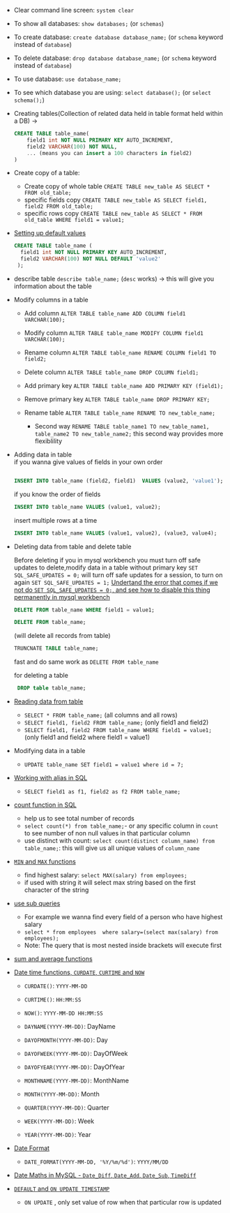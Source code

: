 - Clear command line screen: `system clear`

- To show all databases: `show databases;` (or `schemas`)

- To create database: `create database database_name;` (or `schema` keyword instead of `database`)

- To delete database: `drop database database_name;` (or `schema` keyword instead of `database`)

- To use database: `use database_name;`

- To see which database you are using: `select database();` (or `select schema();`)

- Creating tables(Collection of related data held in table format held within a DB) ->

  ```sql
  CREATE TABLE table_name(
      field1 int NOT NULL PRIMARY KEY AUTO_INCREMENT,
      field2 VARCHAR(100) NOT NULL,
      ... (means you can insert a 100 characters in field2)
  )
  ```

- Create copy of a table:

  - Create copy of whole table `CREATE TABLE new_table AS SELECT * FROM old_table;`
  - specific fields copy `CREATE TABLE new_table AS SELECT field1, field2 FROM old_table;`
  - specific rows copy `CREATE TABLE new_table AS SELECT * FROM old_table WHERE field1 = value1;`

- [Setting up default values](https://youtu.be/Hy3qbMAoEJk?si=ayA62s_zRBya7M2h&t=2857)

  ```sql
  CREATE TABLE table_name (
    field1 int NOT NULL PRIMARY KEY AUTO_INCREMENT,
    field2 VARCHAR(100) NOT NULL DEFAULT 'value2'
   );
  ```

- describe table `describe table_name;` (`desc` works) -> this will give you information about the table

- Modify columns in a table

  - Add column `ALTER TABLE table_name ADD COLUMN field1 VARCHAR(100);`
  - Modify column `ALTER TABLE table_name MODIFY COLUMN field1 VARCHAR(100);`
  - Rename column `ALTER TABLE table_name RENAME COLUMN field1 TO field2;`
  - Delete column `ALTER TABLE table_name DROP COLUMN field1;`

  - Add primary key `ALTER TABLE table_name ADD PRIMARY KEY (field1);`
  - Remove primary key `ALTER TABLE table_name DROP PRIMARY KEY;`

  - Rename table `ALTER TABLE table_name RENAME TO new_table_name;`
    - Second way `RENAME TABLE table_name1 TO new_table_name1, table_name2 TO new_table_name2;` this second way provides more flexiblility

- Adding data in table\
  if you wanna give values of fields in your own order

  ```sql

  INSERT INTO table_name (field2, field1)  VALUES (value2, 'value1'); (assuming field1 takes string type value)
  ```

  if you know the order of fields

  ```sql
  INSERT INTO table_name VALUES (value1, value2);
  ```

  insert multiple rows at a time

  ```sql
  INSERT INTO table_name VALUES (value1, value2), (value3, value4);
  ```

- Deleting data from table and delete table

  Before deleting if you in mysql workbench you must turn off safe updates to delete,modify data in a table without primary key `SET SQL_SAFE_UPDATES = 0;` will turn off safe updates for a session, to turn on again `SET SQL_SAFE_UPDATES = 1;`
  [Undertand the error that comes if we not do `SET SQL_SAFE_UPDATES = 0;`, and see how to disable this thing permanently in mysql workbench](https://youtu.be/Hy3qbMAoEJk?si=BSfvXAbs21GNF2p7&t=2537)

  ```sql
  DELETE FROM table_name WHERE field1 = value1;
  ```

  ```sql
  DELETE FROM table_name;
  ```

  (will delete all records from table)

  ```sql
  TRUNCNATE TABLE table_name;
  ```

  fast and do same work as `DELETE FROM table_name`

  for deleting a table

  ```sql
   DROP table table_name;
  ```

- [Reading data from table](https://youtu.be/Hy3qbMAoEJk?si=9jw-HwplF9r24JVc&t=2157)

  - `SELECT * FROM table_name;` (all columns and all rows)
  - `SELECT field1, field2 FROM table_name;` (only field1 and field2)
  - `SELECT field1, field2 FROM table_name WHERE field1 = value1;` (only field1 and field2 where field1 = value1)

- Modifying data in a table

  - `UPDATE table_name SET field1 = value1 where id = 7;`

- [Working with alias in SQL](https://youtu.be/Hy3qbMAoEJk?si=GTzt0dt_gKAYZxZz&t=4347)

  - `SELECT field1 as f1, field2 as f2 FROM table_name;`

- [count function in SQL](https://youtu.be/Hy3qbMAoEJk?si=YMeGp1L4k3W-cyQG&t=8527)
    - help us to see total number of records
    - `select count(*) from table_name;`- or any specific column in `count` to see number of non null values in that particular column
    - use distinct with count: `select count(distinct column_name) from table_name;`: this will give us all unique values of `column_name`

- [`MIN` and `MAX` functions](https://youtu.be/Hy3qbMAoEJk?si=jPsrIMzC7tBfE_qT&t=9687)
  - find highest salary: `select MAX(salary) from employees;` 
  - if used with string it will select max string based on the first character of the string

- [use sub queries](https://youtu.be/Hy3qbMAoEJk?si=fWJFTToN5iRDEZUm&t=9817)
  - For example we wanna find every field of a person who have highest salary
  - `select * from employees  where salary=(select max(salary) from employees);`
  - Note: The query that is most nested inside brackets will execute first
  

- [sum and average functions](https://youtu.be/Hy3qbMAoEJk?si=2zLnu7U-4jHblc8p&t=9997)

- [Date time functions, `CURDATE`, `CURTIME` and `NOW`](https://youtu.be/Hy3qbMAoEJk?si=BSr-Mb117_BwrhNv&t=11497)
    - `CURDATE()`: `YYYY-MM-DD`
    - `CURTIME()`: `HH:MM:SS`
    - `NOW()`: `YYYY-MM-DD HH:MM:SS`

    - `DAYNAME(YYYY-MM-DD)`: DayName
    - `DAYOFMONTH(YYYY-MM-DD)`: Day
    - `DAYOFWEEK(YYYY-MM-DD)`: DayOfWeek
    - `DAYOFYEAR(YYYY-MM-DD)`: DayOfYear

    - `MONTHNAME(YYYY-MM-DD)`: MonthName
    - `MONTH(YYYY-MM-DD)`: Month
    - `QUARTER(YYYY-MM-DD)`: Quarter
    - `WEEK(YYYY-MM-DD)`: Week
    - `YEAR(YYYY-MM-DD)`: Year

- [Date Format](https://youtu.be/Hy3qbMAoEJk?si=Jvejj3HBRywBMVK3&t=12297)
  - `DATE_FORMAT(YYYY-MM-DD, '%Y/%m/%d')`: `YYYY/MM/DD` 

- [Date Maths in MySQL - `Date_Diff`, `Date_Add`, `Date_Sub`, `TimeDiff`](https://youtu.be/Hy3qbMAoEJk?si=0eckbGMqOhP7mlxj&t=12717)

- [`DEFAULT` and `ON UPDATE TIMESTAMP`](https://youtu.be/Hy3qbMAoEJk?si=Z-pBhbS6BUXnwecz&t=13187)
  - `ON UPDATE` , only set value of row when that particular row is updated